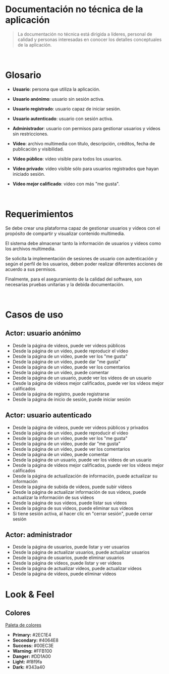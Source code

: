 # Documentación no técnica de la aplicación

> La documentación no técnica está dirigida a líderes, personal de calidad y personas interesadas en conocer los detalles conceptuales de la aplicación.

<br>

# Glosario

- **Usuario**: persona que utiliza la aplicación.
- **Usuario anónimo**: usuario sin sesión activa.
- **Usuario registrado**: usuario capaz de iniciar sesión.
- **Usuario autenticado**: usuario con sesión activa.
- **Administrador**: usuario con permisos para gestionar usuarios y vídeos sin restricciones.

- **Vídeo**: archivo multimedia con título, descripción, créditos, fecha de publicación y visibilidad.
- **Vídeo público**: vídeo visible para todos los usuarios.
- **Vídeo privado**: vídeo visible sólo para usuarios registrados que hayan iniciado sesión.
- **Vídeo mejor calificado**: vídeo con más "me gusta".

<br>

# Requerimientos

Se debe crear una plataforma capaz de gestionar usuarios y vídeos con el propósito de compartir y visualizar contenido multimedia.

El sistema debe almacenar tanto la información de usuarios y videos como los archivos multimedia.

Se solicita la implementación de sesiones de usuario con autenticación y según el perfil de los usuarios, deben poder realizar diferentes acciones de acuerdo a sus permisos.

Finalmente, para el aseguramiento de la calidad del software, son necesarias pruebas unitarias y la debida documentación.

<br>

# Casos de uso

## Actor: usuario anónimo

- Desde la página de videos, puede ver videos públicos
- Desde la página de un vídeo, puede reproducir el vídeo
- Desde la página de un vídeo, puede ver los "me gusta"
- Desde la página de un vídeo, puede dar "me gusta"
- Desde la página de un vídeo, puede ver los comentarios
- Desde la página de un vídeo, puede comentar
- Desde la página de un usuario, puede ver los vídeos de un usuario
- Desde la página de vídeos mejor calificados, puede ver los vídeos mejor calificados
- Desde la página de registro, puede registrarse
- Desde la página de inicio de sesión, puede iniciar sesión

## Actor: usuario autenticado

- Desde la página de videos, puede ver videos públicos y privados
- Desde la página de un vídeo, puede reproducir el vídeo
- Desde la página de un vídeo, puede ver los "me gusta"
- Desde la página de un vídeo, puede dar "me gusta"
- Desde la página de un vídeo, puede ver los comentarios
- Desde la página de un vídeo, puede comentar
- Desde la página de un usuario, puede ver los vídeos de un usuario
- Desde la página de vídeos mejor calificados, puede ver los vídeos mejor calificados
- Desde la página de actualización de información, puede actualizar su información
- Desde la página de subida de vídeos, puede subir vídeos
- Desde la página de actualizar información de sus videos, puede actualizar la información de sus vídeos
- Desde la página de sus vídeos, puede listar sus vídeos
- Desde la página de sus vídeos, puede eliminar sus vídeos
- Si tiene sesión activa, al hacer clic en "cerrar sesión", puede cerrar sesión

## Actor: administrador

- Desde la página de usuarios, puede listar y ver usuarios
- Desde la página de actualizar usuarios, puede actualizar usuarios
- Desde la página de usuarios, puede eliminar usuarios
- Desde la página de vídeos, puede listar y ver vídeos
- Desde la página de actualizar vídeos, puede actualizar vídeos
- Desde la página de vídeos, puede eliminar vídeos

# Look & Feel

## Colores

[Paleta de colores](https://coolors.co/2ec1e4-4064e8-00ec3e-ffb100-dd1a00)

- **Primary:** #2EC1E4
- **Secondary:** #4064E8
- **Success:** #00EC3E
- **Warning:** #FFB100
- **Danger:** #DD1A00
- **Light:** #f8f9fa
- **Dark:** #343a40